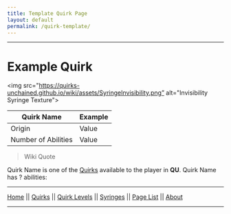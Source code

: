 ```yaml
---
title: Template Quirk Page
layout: default
permalink: /quirk-template/
---
```

---

# Example Quirk

<img src="https://quirks-unchained.github.io/wiki/assets/SyringeInvisibility.png” alt="Invisibility Syringe Texture">

| Quirk Name | Example |
| ---------- | ------- |
| Origin | Value |
| Number of Abilities | Value |

>Wiki Quote

Quirk Name is one of the [Quirks](/wiki/quirks) available to the player in **QU**. Quirk Name has ? abilities:

---
[Home](/wiki/index.html) || [Quirks](/wiki/quirks) || [Quirk Levels](/wiki/quirk-levels) || [Syringes](/wiki/syringes) || [Page List](/wiki/pages) || [About](/wiki/about)

---
